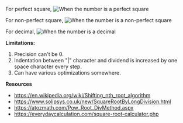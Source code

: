For perfect square,
![When the number is a perfect square]("https://i.imgur.com/ZVzdCf3.gif")

For non-perfect square,
![When the number is a non-perfect square]("https://i.imgur.com/JLkSMtE.gif")

For decimal,
![When the number is a decimal]("https://i.imgur.com/JbJ67Wx.gif")


**Limitations:**

1. Precision can't be 0.
2. Indentation between "|" character and dividend is increased by one space character every step. 
3. Can have various optimizations somewhere.

**Resources**

- https://en.wikipedia.org/wiki/Shifting_nth_root_algorithm
- https://www.solipsys.co.uk/new/SquareRootByLongDivision.html
- https://atozmath.com/Pow_Root_DivMethod.aspx
- https://everydaycalculation.com/square-root-calculator.php
